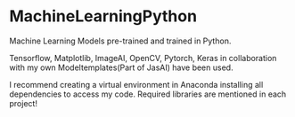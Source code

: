 # MachineLearningPython
Machine Learning Models pre-trained and trained in Python.

Tensorflow, Matplotlib, ImageAI, OpenCV, Pytorch, Keras in collaboration with my own Modeltemplates(Part of JasAI) have been used.

I recommend creating a virtual environment in Anaconda installing all dependencies to access my code.
Required libraries are mentioned in each project!

